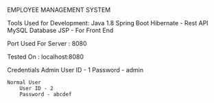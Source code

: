 EMPLOYEE MANAGEMENT SYSTEM

Tools Used for Development:
	Java 1.8
	Spring Boot
	Hibernate - Rest API
	MySQL Database
	JSP - For Front End

Port Used For Server : 8080

Tested On : localhost:8080

Credentials
	Admin 
		User ID - 1
		Password - admin
	
	Normal User
		User ID - 2
		Password - abcdef
	
